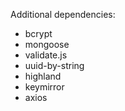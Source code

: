Additional dependencies:
* bcrypt
* mongoose
* validate.js
* uuid-by-string
* highland
* keymirror
* axios
